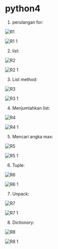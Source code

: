# python4

1.  perulangan for:

![R1](https://user-images.githubusercontent.com/91968610/140901724-f175bb03-a708-42c9-9a06-2cf6fada003c.png)

![R1 1](https://user-images.githubusercontent.com/91968610/140901767-819c5c6d-7066-437e-9d70-7e370af9deed.png)

2. list:

![R2](https://user-images.githubusercontent.com/91968610/140901811-74b4c92e-a1cc-4353-bce7-f05fb631f6ce.png)

![R2 1](https://user-images.githubusercontent.com/91968610/140901842-f1c3bd35-1a30-4a80-9f24-3763501d95e7.png)

3. List method:

![R3](https://user-images.githubusercontent.com/91968610/140901902-26bc1df2-5fb3-4ee0-b60f-0cfd5acc11d8.png)

![R3 1](https://user-images.githubusercontent.com/91968610/140901925-16e1fd86-2f65-4153-bae8-d0ac617538b3.png)

4. Menjumlahkan list:

![R4](https://user-images.githubusercontent.com/91968610/140901981-e26589bc-033f-42f2-8186-98f94d5fec44.png)

![R4 1](https://user-images.githubusercontent.com/91968610/140902026-45bdc066-2a34-429e-98f7-42405b9604af.png)

5. Mencari angka max:

![R5](https://user-images.githubusercontent.com/91968610/140902102-6547c6e6-8552-458e-b6bd-7a6f5b408a2f.png)

![R5 1](https://user-images.githubusercontent.com/91968610/140902131-70a6a2ed-ff05-4fa5-88ad-f976cc5ab909.png)

6. Tuple:

![R6](https://user-images.githubusercontent.com/91968610/140902215-8a536cd0-d9f8-4155-be0f-1f60a44d2ffc.png)

![R6 1](https://user-images.githubusercontent.com/91968610/140902246-3724b703-95d1-4d7f-aaa0-9ceca1f6fddc.png)

7. Unpack:

![R7](https://user-images.githubusercontent.com/91968610/140902298-03f2a59e-7df5-4b4e-8f26-f94aea45c2aa.png)

![R7 1](https://user-images.githubusercontent.com/91968610/140902333-8c175328-89ff-4e4c-b87d-05c92a0f9b50.png)

8. Dictionory:

![R8](https://user-images.githubusercontent.com/91968610/140902401-af83b770-4822-40a2-aa95-30389a1ae6d2.png)

![R8 1](https://user-images.githubusercontent.com/91968610/140902436-edb166b6-729c-47fa-aa0d-17d4c13800bb.png)

